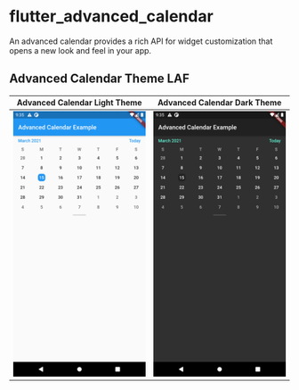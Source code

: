 # flutter_advanced_calendar

An advanced calendar provides a rich API for widget customization that opens a new look and feel in your app.

## Advanced Calendar Theme LAF
| Advanced Calendar Light Theme | Advanced Calendar Dark Theme |
|:-:|:-:|
| ![PREVIEW_LIGHT](./PREVIEW_LIGHT.png) | ![PREVIEW_DARK](./PREVIEW_DARK.png) |

